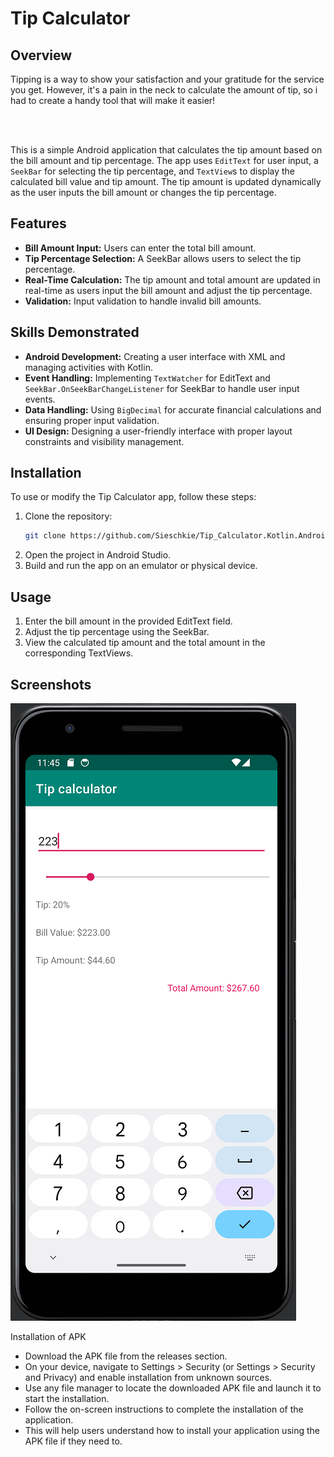 # Tip Calculator

## Overview
<p>Tipping is a way to show your satisfaction and your gratitude for the service you get. However, it's a pain in the neck to calculate the amount of tip, so i had to create a handy tool that will make it easier!</p><br/><br/>

This is a simple Android application that calculates the tip amount based on the bill amount and tip percentage. The app uses `EditText` for user input, a `SeekBar` for selecting the tip percentage, and `TextView`s to display the calculated bill value and tip amount. The tip amount is updated dynamically as the user inputs the bill amount or changes the tip percentage.

## Features
- **Bill Amount Input:** Users can enter the total bill amount.
- **Tip Percentage Selection:** A SeekBar allows users to select the tip percentage.
- **Real-Time Calculation:** The tip amount and total amount are updated in real-time as users input the bill amount and adjust the tip percentage.
- **Validation:** Input validation to handle invalid bill amounts.

## Skills Demonstrated
- **Android Development:** Creating a user interface with XML and managing activities with Kotlin.
- **Event Handling:** Implementing `TextWatcher` for EditText and `SeekBar.OnSeekBarChangeListener` for SeekBar to handle user input events.
- **Data Handling:** Using `BigDecimal` for accurate financial calculations and ensuring proper input validation.
- **UI Design:** Designing a user-friendly interface with proper layout constraints and visibility management.

## Installation
To use or modify the Tip Calculator app, follow these steps:

1. Clone the repository:
    ```sh
    git clone https://github.com/Sieschkie/Tip_Calculator.Kotlin.Android.git
    ```
2. Open the project in Android Studio.
3. Build and run the app on an emulator or physical device.

## Usage
1. Enter the bill amount in the provided EditText field.
2. Adjust the tip percentage using the SeekBar.
3. View the calculated tip amount and the total amount in the corresponding TextViews.
   
## Screenshots

![Screenshot](https://github.com/Sieschkie/Tip_Calculator.Kotlin.Android/blob/master/312.png)

Installation of APK
- Download the APK file from the releases section.
- On your device, navigate to Settings > Security (or Settings > Security and Privacy) and enable installation from unknown sources.
- Use any file manager to locate the downloaded APK file and launch it to start the installation.
- Follow the on-screen instructions to complete the installation of the application.
- This will help users understand how to install your application using the APK file if they need to.
